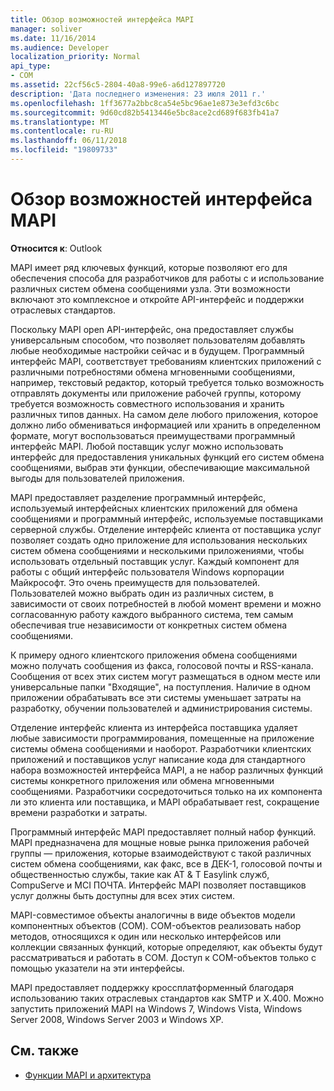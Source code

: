 ```yaml
---
title: Обзор возможностей интерфейса MAPI
manager: soliver
ms.date: 11/16/2014
ms.audience: Developer
localization_priority: Normal
api_type:
- COM
ms.assetid: 22cf56c5-2804-40a8-99e6-a6d127897720
description: 'Дата последнего изменения: 23 июля 2011 г.'
ms.openlocfilehash: 1ff3677a2bbc8ca54e5bc96ae1e873e3efd3c6bc
ms.sourcegitcommit: 9d60cd82b5413446e5bc8ace2cd689f683fb41a7
ms.translationtype: MT
ms.contentlocale: ru-RU
ms.lasthandoff: 06/11/2018
ms.locfileid: "19809733"
---
```

# <a name="mapi-feature-overview"></a>Обзор возможностей интерфейса MAPI
 
**Относится к**: Outlook 
  
MAPI имеет ряд ключевых функций, которые позволяют его для обеспечения способа для разработчиков для работы с и использование различных систем обмена сообщениями узла. Эти возможности включают это комплексное и откройте API-интерфейс и поддержки отраслевых стандартов. 
  
Поскольку MAPI open API-интерфейс, она предоставляет службы универсальным способом, что позволяет пользователям добавлять любые необходимые настройки сейчас и в будущем. Программный интерфейс MAPI, соответствует требованиям клиентских приложений с различными потребностями обмена мгновенными сообщениями, например, текстовый редактор, который требуется только возможность отправлять документы или приложение рабочей группы, которому требуется возможность совместного использования и хранить различных типов данных. На самом деле любого приложения, которое должно либо обмениваться информацией или хранить в определенном формате, могут воспользоваться преимуществами программный интерфейс MAPI. Любой поставщик услуг можно использовать интерфейс для предоставления уникальных функций его систем обмена сообщениями, выбрав эти функции, обеспечивающие максимальной выгоды для пользователей приложения.
  
MAPI предоставляет разделение программный интерфейс, используемый интерфейсных клиентских приложений для обмена сообщениями и программный интерфейс, используемые поставщиками серверной службы. Отделение интерфейс клиента от поставщика услуг позволяет создать одно приложение для использования нескольких систем обмена сообщениями и несколькими приложениями, чтобы использовать отдельный поставщик услуг. Каждый компонент для работы с общий интерфейс пользователя Windows корпорации Майкрософт. Это очень преимуществ для пользователей. Пользователей можно выбрать один из различных систем, в зависимости от своих потребностей в любой момент времени и можно согласованную работу каждого выбранного система, тем самым обеспечивая true независимости от конкретных систем обмена сообщениями. 
  
К примеру одного клиентского приложения обмена сообщениями можно получать сообщения из факса, голосовой почты и RSS-канала. Сообщения от всех этих систем могут размещаться в одном месте или универсальные папки "Входящие", на поступления. Наличие в одном приложении обрабатывать все эти системы уменьшает затраты на разработку, обучении пользователей и администрирования системы. 
  
Отделение интерфейс клиента из интерфейса поставщика удаляет любые зависимости программирования, помещенные на приложение системы обмена сообщениями и наоборот. Разработчики клиентских приложений и поставщиков услуг написание кода для стандартного набора возможностей интерфейса MAPI, а не набор различных функций системы конкретного приложения или обмена мгновенными сообщениями. Разработчики сосредоточиться только на их компонента ли это клиента или поставщика, и MAPI обрабатывает rest, сокращение времени разработки и затраты.
  
Программный интерфейс MAPI предоставляет полный набор функций. MAPI предназначена для мощные новые рынка приложения рабочей группы — приложения, которые взаимодействуют с такой различных систем обмена сообщениями, как факс, все в ДЕК-1, голосовой почты и общественностью службы, такие как AT & T Easylink служб, CompuServe и MCI ПОЧТА. Интерфейс MAPI позволяет поставщиков услуг должны быть доступны для всех этих систем. 
  
MAPI-совместимое объекты аналогичны в виде объектов модели компонентных объектов (COM). COM-объектов реализовать набор методов, относящихся к один или несколько интерфейсов или коллекции связанных функций, которые определяют, как объекты будут рассматриваться и работать в COM. Доступ к COM-объектов только с помощью указатели на эти интерфейсы.
  
MAPI предоставляет поддержку кроссплатформенный благодаря использованию таких отраслевых стандартов как SMTP и X.400. Можно запустить приложений MAPI на Windows 7, Windows Vista, Windows Server 2008, Windows Server 2003 и Windows XP. 
  
## <a name="see-also"></a>См. также

- [Функции MAPI и архитектура](mapi-features-and-architecture.md)


